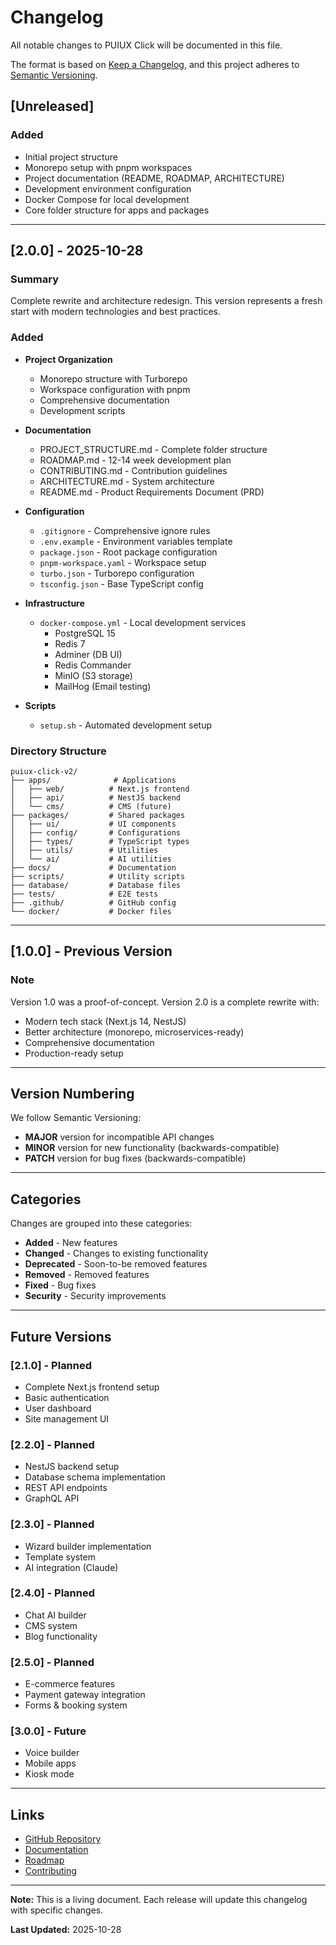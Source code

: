 # Changelog

All notable changes to PUIUX Click will be documented in this file.

The format is based on [Keep a Changelog](https://keepachangelog.com/en/1.0.0/),
and this project adheres to [Semantic Versioning](https://semver.org/spec/v2.0.0.html).

## [Unreleased]

### Added
- Initial project structure
- Monorepo setup with pnpm workspaces
- Project documentation (README, ROADMAP, ARCHITECTURE)
- Development environment configuration
- Docker Compose for local development
- Core folder structure for apps and packages

---

## [2.0.0] - 2025-10-28

### Summary
Complete rewrite and architecture redesign. This version represents a fresh start with modern technologies and best practices.

### Added
- **Project Organization**
  - Monorepo structure with Turborepo
  - Workspace configuration with pnpm
  - Comprehensive documentation
  - Development scripts

- **Documentation**
  - PROJECT_STRUCTURE.md - Complete folder structure
  - ROADMAP.md - 12-14 week development plan
  - CONTRIBUTING.md - Contribution guidelines
  - ARCHITECTURE.md - System architecture
  - README.md - Product Requirements Document (PRD)

- **Configuration**
  - `.gitignore` - Comprehensive ignore rules
  - `.env.example` - Environment variables template
  - `package.json` - Root package configuration
  - `pnpm-workspace.yaml` - Workspace setup
  - `turbo.json` - Turborepo configuration
  - `tsconfig.json` - Base TypeScript config

- **Infrastructure**
  - `docker-compose.yml` - Local development services
    - PostgreSQL 15
    - Redis 7
    - Adminer (DB UI)
    - Redis Commander
    - MinIO (S3 storage)
    - MailHog (Email testing)

- **Scripts**
  - `setup.sh` - Automated development setup

### Directory Structure
```
puiux-click-v2/
├── apps/              # Applications
│   ├── web/          # Next.js frontend
│   ├── api/          # NestJS backend
│   └── cms/          # CMS (future)
├── packages/         # Shared packages
│   ├── ui/           # UI components
│   ├── config/       # Configurations
│   ├── types/        # TypeScript types
│   ├── utils/        # Utilities
│   └── ai/           # AI utilities
├── docs/             # Documentation
├── scripts/          # Utility scripts
├── database/         # Database files
├── tests/            # E2E tests
├── .github/          # GitHub config
└── docker/           # Docker files
```

---

## [1.0.0] - Previous Version

### Note
Version 1.0 was a proof-of-concept. Version 2.0 is a complete rewrite with:
- Modern tech stack (Next.js 14, NestJS)
- Better architecture (monorepo, microservices-ready)
- Comprehensive documentation
- Production-ready setup

---

## Version Numbering

We follow Semantic Versioning:
- **MAJOR** version for incompatible API changes
- **MINOR** version for new functionality (backwards-compatible)
- **PATCH** version for bug fixes (backwards-compatible)

---

## Categories

Changes are grouped into these categories:
- **Added** - New features
- **Changed** - Changes to existing functionality
- **Deprecated** - Soon-to-be removed features
- **Removed** - Removed features
- **Fixed** - Bug fixes
- **Security** - Security improvements

---

## Future Versions

### [2.1.0] - Planned
- Complete Next.js frontend setup
- Basic authentication
- User dashboard
- Site management UI

### [2.2.0] - Planned
- NestJS backend setup
- Database schema implementation
- REST API endpoints
- GraphQL API

### [2.3.0] - Planned
- Wizard builder implementation
- Template system
- AI integration (Claude)

### [2.4.0] - Planned
- Chat AI builder
- CMS system
- Blog functionality

### [2.5.0] - Planned
- E-commerce features
- Payment gateway integration
- Forms & booking system

### [3.0.0] - Future
- Voice builder
- Mobile apps
- Kiosk mode

---

## Links

- [GitHub Repository](https://github.com/PUIUX-Co/puiux-click-v2)
- [Documentation](./docs/)
- [Roadmap](./ROADMAP.md)
- [Contributing](./CONTRIBUTING.md)

---

**Note:** This is a living document. Each release will update this changelog with specific changes.

**Last Updated:** 2025-10-28
